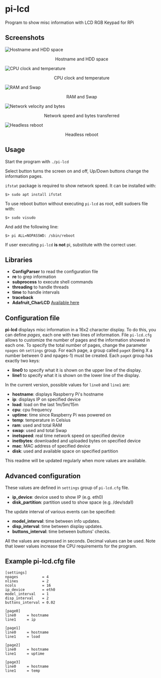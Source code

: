 # pi-lcd
Program to show misc information with LCD RGB Keypad for RPi

## Screenshots

![Hostname and HDD space](https://dl.dropboxusercontent.com/u/2904420/pi-lcd-photos/pi-lcd1.jpg)
<center>Hostname and HDD space</center>

![CPU clock and temperature](https://dl.dropboxusercontent.com/u/2904420/pi-lcd-photos/pi-lcd2.jpg)
<center>CPU clock and temperature</center>

![RAM and Swap](https://dl.dropboxusercontent.com/u/2904420/pi-lcd-photos/pi-lcd3.jpg)
<center>RAM and Swap</center>

![Network velocity and bytes](https://dl.dropboxusercontent.com/u/2904420/pi-lcd-photos/pi-lcd4.jpg)
<center>Network speed and bytes transferred</center>

![Headless reboot](https://dl.dropboxusercontent.com/u/2904420/pi-lcd-photos/pi-lcd5.jpg)
<center>Headless reboot</center>

## Usage
Start the program with `./pi-lcd`

Select button turns the screen on and off, Up/Down buttons change the information pages.

`ifstat` package is required to show network speed. It can be installed with:
    
    $> sudo apt install ifstat

To use reboot button without executing `pi-lcd` as root, edit sudoers file with:
	
	$> sudo visudo

And add the following line:

	$> pi ALL=NOPASSWD: /sbin/reboot

If user executing `pi-lcd` **is not** pi, substitute with the correct user.

## Libraries

+ __ConfigParser__ to read the configuration file
+ __re__ to grep information
+ __subprocess__ to execute shell commands
+ __threading__ to handle threads
+ __time__ to handle intervals
+ __traceback__
+ __Adafruit\_CharLCD__ [Available here](https://github.com/adafruit/Adafruit_Python_CharLCD)

## Configuration file

__pi-lcd__ displays misc information in a 16x2 character display. To do this, you can define _pages_, each one with two lines of information. File `pi-lcd.cfg` allows to customize the number of pages and the information showed in each one. To specify the total number of pages, change the parameter `npages` on `settings` group. For each page, a group called `pageX` (being X a number between 0 and npages-1) must be created. Each `pageX` group has exactly two keys:

+ __line0__ to specify what it is shown on the upper line of the display.
+ __line1__ to specify what it is shown on the lower line of the display.

In the current version, possible values for `line0` and `line1` are:

+ __hostname__: displays Raspberry Pi's hostname
+ __ip__: displays IP on specified device
+ __load__: load on the last 1m/5m/15m
+ __cpu__: cpu frequency
+ __uptime__: time since Raspberry Pi was powered on
+ __temp__: temperature in Celsius
+ __ram__: used and total RAM
+ __swap__: used and total Swap
+ __inetspeed__: real time network speed on specified device
+ __inetbytes__: downloaded and uploaded bytes on specified device
+ __mac__: MAC address of specified device
+ __disk__: used and available space on specified partition

This readme will be updated regularly when more values are available.

## Advanced configuration

These values are defined in `settings` group of `pi-lcd.cfg` file.

+ __ip\_device__: device used to show IP (e.g. eth0)
+ __disk\_partition__: partition used to show space (e.g. /dev/sda1)

The update interval of various events can be specified:

+ __model\_interval__: time between info updates.
+ __disp\_interval__: time between display updates.
+ __buttons\_interval__: time between buttons' checks.

All the values are expressed in seconds. Decimal values can be used. Note that lower values increase the CPU requirements for the program.

## Example pi-lcd.cfg file

	[settings]
	npages           = 4
	nlines           = 2
	ncols            = 16
	ip_device        = eth0
	model_interval   = 1
	disp_interval    = 2
	buttons_interval = 0.02
	
	[page0]
	line0     = hostname
	line1     = ip
	
	[page1]
	line0     = hostname
	line1     = load
	
	[page2]
	line0     = hostname
	line1     = uptime
	
	[page3]
	line0     = hostname
	line1     = temp